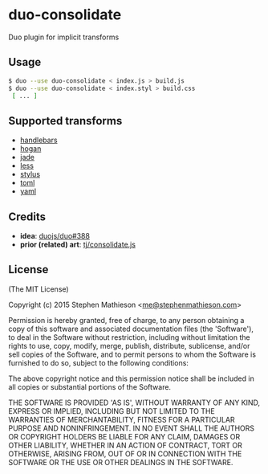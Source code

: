 
# duo-consolidate

  Duo plugin for implicit transforms

## Usage

```sh
$ duo --use duo-consolidate < index.js > build.js
$ duo --use duo-consolidate < index.styl > build.css
 [ ... ]
```

## Supported transforms

  - [handlebars](https://github.com/dominicbarnes/duo-handlebars)
  - [hogan](https://github.com/tetsuo/duo-hogan)
  - [jade](https://github.com/duojs/jade)
  - [less](https://github.com/dominicbarnes/duo-less)
  - [stylus](https://github.com/stephenmathieson/duo-stylus)
  - [toml](https://github.com/duojs/toml)
  - [yaml](https://github.com/jasonkuhrt/duo-yaml)

## Credits

  - **idea**: [duojs/duo#388](https://github.com/duojs/duo/issues/338)
  - **prior (related) art**: [tj/consolidate.js](https://github.com/tj/consolidate.js)

## License

(The MIT License)

Copyright (c) 2015 Stephen Mathieson &lt;me@stephenmathieson.com&gt;

Permission is hereby granted, free of charge, to any person obtaining
a copy of this software and associated documentation files (the
'Software'), to deal in the Software without restriction, including
without limitation the rights to use, copy, modify, merge, publish,
distribute, sublicense, and/or sell copies of the Software, and to
permit persons to whom the Software is furnished to do so, subject to
the following conditions:

The above copyright notice and this permission notice shall be
included in all copies or substantial portions of the Software.

THE SOFTWARE IS PROVIDED 'AS IS', WITHOUT WARRANTY OF ANY KIND,
EXPRESS OR IMPLIED, INCLUDING BUT NOT LIMITED TO THE WARRANTIES OF
MERCHANTABILITY, FITNESS FOR A PARTICULAR PURPOSE AND NONINFRINGEMENT.
IN NO EVENT SHALL THE AUTHORS OR COPYRIGHT HOLDERS BE LIABLE FOR ANY
CLAIM, DAMAGES OR OTHER LIABILITY, WHETHER IN AN ACTION OF CONTRACT,
TORT OR OTHERWISE, ARISING FROM, OUT OF OR IN CONNECTION WITH THE
SOFTWARE OR THE USE OR OTHER DEALINGS IN THE SOFTWARE.
